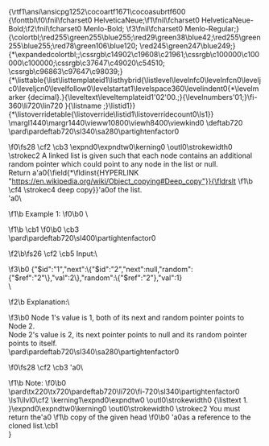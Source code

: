 {\rtf1\ansi\ansicpg1252\cocoartf1671\cocoasubrtf600
{\fonttbl\f0\fnil\fcharset0 HelveticaNeue;\f1\fnil\fcharset0 HelveticaNeue-Bold;\f2\fnil\fcharset0 Menlo-Bold;
\f3\fnil\fcharset0 Menlo-Regular;}
{\colortbl;\red255\green255\blue255;\red29\green38\blue42;\red255\green255\blue255;\red78\green106\blue120;
\red245\green247\blue249;}
{\*\expandedcolortbl;;\cssrgb\c14902\c19608\c21961;\cssrgb\c100000\c100000\c100000;\cssrgb\c37647\c49020\c54510;
\cssrgb\c96863\c97647\c98039;}
{\*\listtable{\list\listtemplateid1\listhybrid{\listlevel\levelnfc0\levelnfcn0\leveljc0\leveljcn0\levelfollow0\levelstartat1\levelspace360\levelindent0{\*\levelmarker \{decimal\}.}{\leveltext\leveltemplateid1\'02\'00.;}{\levelnumbers\'01;}\fi-360\li720\lin720 }{\listname ;}\listid1}}
{\*\listoverridetable{\listoverride\listid1\listoverridecount0\ls1}}
\margl1440\margr1440\vieww10800\viewh8400\viewkind0
\deftab720
\pard\pardeftab720\sl340\sa280\partightenfactor0

\f0\fs28 \cf2 \cb3 \expnd0\expndtw0\kerning0
\outl0\strokewidth0 \strokec2 A linked list is given such that each node contains an additional random pointer which could point to any node in the list or null.\
Return a\'a0{\field{\*\fldinst{HYPERLINK "https://en.wikipedia.org/wiki/Object_copying#Deep_copy"}}{\fldrslt 
\f1\b \cf4 \strokec4 deep copy}}\'a0of the list.\
\'a0\

\f1\b Example 1:
\f0\b0 \

\f1\b \cb1 
\f0\b0 \cb3 \
\pard\pardeftab720\sl400\partightenfactor0

\f2\b\fs26 \cf2 \cb5 Input:\

\f3\b0 \{"$id":"1","next":\{"$id":"2","next":null,"random":\{"$ref":"2"\},"val":2\},"random":\{"$ref":"2"\},"val":1\}\
\

\f2\b Explanation:\

\f3\b0 Node 1's value is 1, both of its next and random pointer points to Node 2.\
Node 2's value is 2, its next pointer points to null and its random pointer points to itself.\
\pard\pardeftab720\sl340\sa280\partightenfactor0

\f0\fs28 \cf2 \cb3 \'a0\

\f1\b Note:
\f0\b0 \
\pard\tx220\tx720\pardeftab720\li720\fi-720\sl340\partightenfactor0
\ls1\ilvl0\cf2 \kerning1\expnd0\expndtw0 \outl0\strokewidth0 {\listtext	1.	}\expnd0\expndtw0\kerning0
\outl0\strokewidth0 \strokec2 You must return the\'a0
\f1\b copy of the given head
\f0\b0 \'a0as a reference to the cloned list.\cb1 \
}